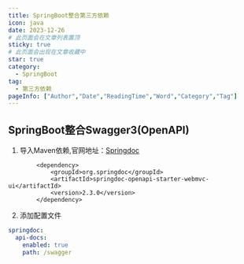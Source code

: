 ```yaml
---
title: SpringBoot整合第三方依赖
icon: java
date: 2023-12-26
# 此页面会在文章列表置顶
sticky: true
# 此页面会出现在文章收藏中
star: true
category:
  - SpringBoot
tag:
  - 第三方依赖
pageInfo: ["Author","Date","ReadingTime","Word","Category","Tag"]
---
```


## SpringBoot整合Swagger3(OpenAPI)

1. 导入Maven依赖,官网地址：[Springdoc](https://springdoc.org/)
   
```
        <dependency>
            <groupId>org.springdoc</groupId>
            <artifactId>springdoc-openapi-starter-webmvc-ui</artifactId>
            <version>2.3.0</version>
        </dependency>
```
2. 添加配置文件
```yaml
springdoc:
  api-docs:
    enabled: true
    path: /swagger
```